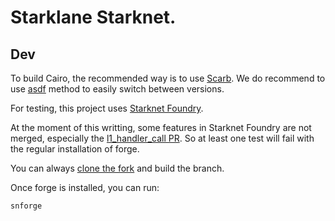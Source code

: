 # Starklane Starknet.


## Dev

To build Cairo, the recommended way is to use [Scarb](https://docs.swmansion.com/scarb/docs.html).
We do recommend to use [asdf](https://docs.swmansion.com/scarb/download.html#install-via-asdf) method
to easily switch between versions.

For testing, this project uses [Starknet Foundry](https://foundry-rs.github.io/starknet-foundry/).

At the moment of this writting, some features in Starknet Foundry are not merged,
especially the [l1_handler_call PR](https://github.com/foundry-rs/starknet-foundry/pull/459).
So at least one test will fail with the regular installation of forge.

You can always [clone the fork](https://github.com/glihm/starknet-foundry/tree/cheatcode-l1-handler-call) and build the branch.

Once forge is installed, you can run:

```bash
snforge
```

